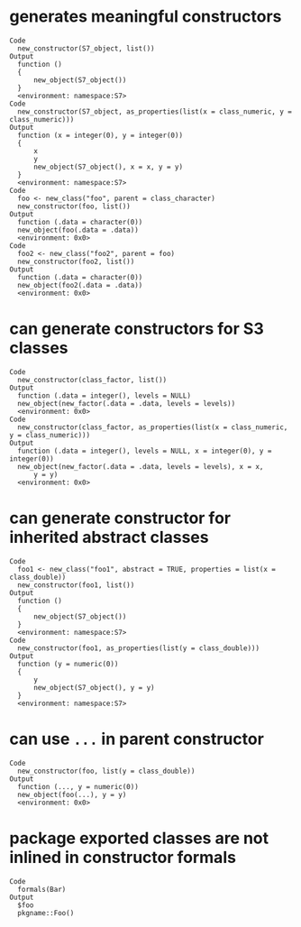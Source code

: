# generates meaningful constructors

    Code
      new_constructor(S7_object, list())
    Output
      function () 
      {
          new_object(S7_object())
      }
      <environment: namespace:S7>
    Code
      new_constructor(S7_object, as_properties(list(x = class_numeric, y = class_numeric)))
    Output
      function (x = integer(0), y = integer(0)) 
      {
          x
          y
          new_object(S7_object(), x = x, y = y)
      }
      <environment: namespace:S7>
    Code
      foo <- new_class("foo", parent = class_character)
      new_constructor(foo, list())
    Output
      function (.data = character(0)) 
      new_object(foo(.data = .data))
      <environment: 0x0>
    Code
      foo2 <- new_class("foo2", parent = foo)
      new_constructor(foo2, list())
    Output
      function (.data = character(0)) 
      new_object(foo2(.data = .data))
      <environment: 0x0>

# can generate constructors for S3 classes

    Code
      new_constructor(class_factor, list())
    Output
      function (.data = integer(), levels = NULL) 
      new_object(new_factor(.data = .data, levels = levels))
      <environment: 0x0>
    Code
      new_constructor(class_factor, as_properties(list(x = class_numeric, y = class_numeric)))
    Output
      function (.data = integer(), levels = NULL, x = integer(0), y = integer(0)) 
      new_object(new_factor(.data = .data, levels = levels), x = x, 
          y = y)
      <environment: 0x0>

# can generate constructor for inherited abstract classes

    Code
      foo1 <- new_class("foo1", abstract = TRUE, properties = list(x = class_double))
      new_constructor(foo1, list())
    Output
      function () 
      {
          new_object(S7_object())
      }
      <environment: namespace:S7>
    Code
      new_constructor(foo1, as_properties(list(y = class_double)))
    Output
      function (y = numeric(0)) 
      {
          y
          new_object(S7_object(), y = y)
      }
      <environment: namespace:S7>

# can use `...` in parent constructor

    Code
      new_constructor(foo, list(y = class_double))
    Output
      function (..., y = numeric(0)) 
      new_object(foo(...), y = y)
      <environment: 0x0>

# package exported classes are not inlined in constructor formals

    Code
      formals(Bar)
    Output
      $foo
      pkgname::Foo()
      

